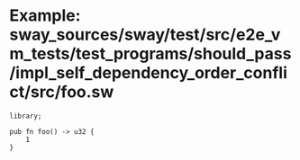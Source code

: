 # Example: sway_sources/sway/test/src/e2e_vm_tests/test_programs/should_pass/impl_self_dependency_order_conflict/src/foo.sw

```sway
library;

pub fn foo() -> u32 {
    1
}

```
